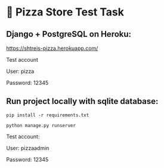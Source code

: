 # 🍕 Pizza Store Test Task 
## Django + PostgreSQL on Heroku:

https://shtreis-pizza.herokuapp.com/

Test account

User: pizza

Password: 12345

## Run project locally with sqlite database:
```commandline
pip install -r requirements.txt

python manage.py runserver
```
Test account:

User: pizzaadmin

Password: 12345
